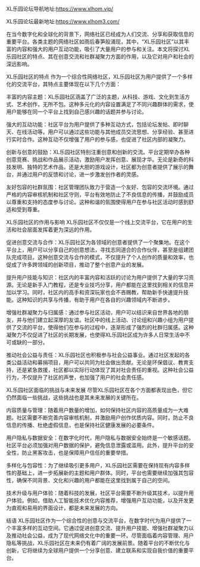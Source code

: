 XL乐园论坛导航地址:https://www.xlhom.vip/

XL乐园论坛最新地址:https://www.xlhom3.com/

在当今数字化和全球化的背景下，网络社区已经成为人们交流、分享和获取信息的重要平台。各类主题的网络社区如雨后春笋般涌现，其中，“XL乐园社区”以其丰富的内容和强大的用户互动功能，吸引了大量用户的参与和关注。本文将探讨XL乐园社区的特点、其在创意交流和社群凝聚力方面的作用，以及它对用户和社会的深远影响。

XL乐园社区的特点
作为一个综合性网络社区，XL乐园社区为用户提供了一个多样化的交流平台，其特点主要体现在以下几个方面：

丰富的内容主题：XL乐园社区涵盖了广泛的主题，从科技、游戏、文化到生活方式、艺术创作，无所不包。这种多元化的内容设置满足了不同兴趣群体的需求，使用户能够在同一个平台上找到自己感兴趣的话题并参与讨论。

强大的互动功能：社区平台为用户提供了多种互动方式，包括论坛发帖、即时聊天、在线活动等。用户可以通过这些功能与其他成员交流思想、分享经验、甚至进行实时合作。这种互动不仅增强了用户的参与感，也促进了社区内部的凝聚力。

创新与创意的鼓励：XL乐园社区特别注重创意和创新的交流。平台定期举办各种创意竞赛、挑战和作品展示活动，激励用户发挥创意、展现才华。无论是新奇的科技发明、独特的艺术作品，还是大胆的游戏设计，社区都为创意者提供了展示的舞台，并通过用户的反馈和讨论，进一步激发创作者的灵感。

友好包容的社群氛围：社区管理团队致力于营造一个友好、包容的交流环境。通过严格的内容审核机制和社区守则，平台有效地防止了不良信息的传播，并鼓励成员以尊重和支持的态度参与讨论。这种和谐的氛围使得用户在参与社区活动时感到舒适和受到尊重。

XL乐园社区的作用与影响
XL乐园社区不仅仅是一个线上交流平台，它在用户的生活和社会层面发挥着更为深远的作用。

促进创意交流与合作：XL乐园社区为各领域的创意者提供了一个聚集地。在这个平台上，用户可以分享自己的创意想法，寻找志同道合的合作伙伴，甚至是组建团队完成项目。这种创意交流与合作的模式，不仅提升了个人创作的质量和效率，也促成了许多跨领域的创新项目，推动了整个创意产业的发展。

提升用户技能与知识：社区内的丰富内容和活跃的讨论为用户提供了大量的学习资源。无论是新手入门教程，还是专业技巧分享，用户都能在这里找到相关的信息并加以学习。同时，社区内的高手和资深玩家也会不吝赐教，帮助新手快速提升技能。这种知识的共享与传播，有助于用户在各自的兴趣领域内不断进步。

增强社群凝聚力与归属感：通过参与社区活动，用户可以结识来自世界各地的朋友，并与他们建立起深厚的友谊。社区中的线上活动、讨论组和兴趣小组为用户提供了交流的平台，使得他们在参与的过程中，逐渐形成了强烈的社群归属感。这种凝聚力不仅促进了社区的长期发展，也使得XL乐园社区成为许多人日常生活中不可或缺的一部分。

推动社会公益与责任：XL乐园社区也积极参与社会公益事业。通过社区发起的各类公益活动和募捐项目，用户可以共同为社会做出贡献。无论是环保倡议、教育支持，还是紧急救援，社区都以实际行动体现了其对社会责任的重视。这种社会公益行为，不仅提升了社区的声誉，也加强了用户的社会责任感。

XL乐园社区面临的挑战与未来发展
尽管XL乐园社区在各个方面都表现出色，但它仍然面临一些挑战，这些挑战也是其未来发展的关键所在。

内容质量与管理：随着用户数量的增加，如何保持社区内容的高质量成为一大难题。社区需要不断完善内容审核机制，并激励用户创作优质内容。同时，防止不良信息的传播、杜绝虚假信息，也是保持社区健康发展的必要条件。

用户隐私与数据安全：在数字化时代，用户隐私与数据安全始终是一个敏感话题。社区平台必须加强对用户数据的保护，避免信息泄露或滥用。此外，提升平台的安全性，防止黑客攻击，也是保障用户信任的重要举措。

多样化与包容性：为了继续吸引更多用户，XL乐园社区需要在保持现有内容多样性的基础上，进一步拓展新的主题和用户群体。同时，平台也需要继续加强其包容性，确保不同背景、文化和兴趣的用户都能在这里找到属于自己的空间。

技术升级与用户体验：随着科技的发展，社区平台需要不断升级其技术，以提升用户体验。例如，借助人工智能技术优化内容推荐，增强用户互动功能，以及开发更为直观和易用的界面设计，都是未来发展的方向。

结语
XL乐园社区作为一个综合性的创意与交流平台，在数字时代为用户提供了一个丰富多样的互动空间。它通过促进创意交流、提升用户技能、增强社群凝聚力以及推动社会公益，成为了现代网络文化中的重要一环。尽管面临着内容管理、用户隐私等挑战，XL乐园社区在未来仍有着广阔的发展前景。随着平台的不断优化与创新，它将继续为全球用户提供一个分享创意、建立联系和实现自我价值的重要平台。
